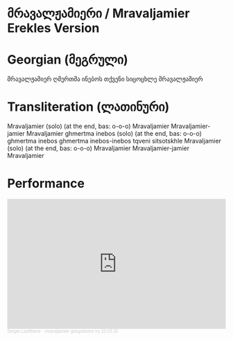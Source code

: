 # მრავალჟამიერი / Mravaljamier Erekles Version

# Georgian (მეგრული)

მრავალჟამიერ
ღმერთმა ინებოს
თქვენი სიცოცხლე
მრავალჟამიერ

# Transliteration (ლათინური)

Mravaljamier (solo) (at the end, bas: o-o-o)
Mravaljamier
Mravaljamier-jamier
Mravaljamier
ghmertma inebos (solo) (at the end, bas: o-o-o)
ghmertma inebos
ghmertma inebos-inebos
tqveni sitsotskhle
Mravaljamier (solo) (at the end, bas: o-o-o)
Mravaljamier
Mravaljamier-jamier
Mravaljamier

# Performance

<iframe width="100%" height="300" scrolling="no" frameborder="no" allow="autoplay" src="https://w.soundcloud.com/player/?url=https%3A//api.soundcloud.com/tracks/2062167032%3Fsecret_token%3Ds-D6FjbFEPICq&color=%23ff5500&auto_play=false&hide_related=false&show_comments=true&show_user=true&show_reposts=false&show_teaser=true&visual=true"></iframe><div style="font-size: 10px; color: #cccccc;line-break: anywhere;word-break: normal;overflow: hidden;white-space: nowrap;text-overflow: ellipsis; font-family: Interstate,Lucida Grande,Lucida Sans Unicode,Lucida Sans,Garuda,Verdana,Tahoma,sans-serif;font-weight: 100;"><a href="https://soundcloud.com/o9xjkfdgxof2" title="Sergei LastName" target="_blank" style="color: #cccccc; text-decoration: none;">Sergei LastName</a> · <a href="https://soundcloud.com/o9xjkfdgxof2/mravaljamier-giorgobistve-try/s-D6FjbFEPICq" title="mravaljamier giorgobistve try 23.03.25" target="_blank" style="color: #cccccc; text-decoration: none;">mravaljamier giorgobistve try 23.03.25</a></div>
